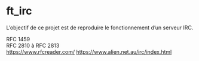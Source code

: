 # ft_irc
L’objectif de ce projet est de reproduire le fonctionnement d’un serveur IRC.  

RFC 1459  
RFC 2810 à RFC 2813  
https://www.rfcreader.com/
https://www.alien.net.au/irc/index.html
